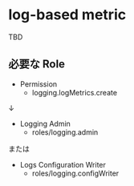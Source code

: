 # log-based metric

TBD

## 必要な Role

- Permission
  - logging.logMetrics.create

↓

- Logging Admin
  - roles/logging.admin

または

- Logs Configuration Writer
  - roles/logging.configWriter
